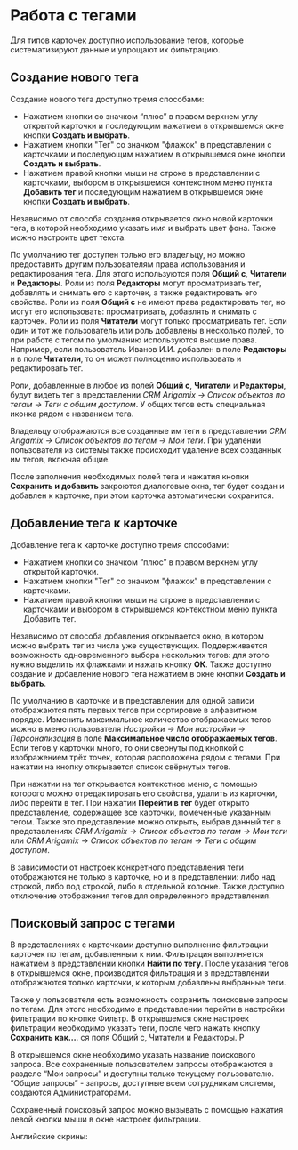 # Работа с тегами

Для типов карточек доступно использование тегов, которые систематизируют данные и упрощают их фильтрацию.

## Создание нового тега

Создание нового тега доступно тремя способами:
- Нажатием кнопки со значком “плюс” в правом верхнем углу открытой карточки и последующим нажатием в открывшемся окне кнопки **Создать и выбрать**.
- Нажатием кнопки "Тег" со значком "флажок" в представлении с карточками и последующим нажатием в открывшемся окне кнопки **Создать и выбрать**.
- Нажатием правой кнопки мыши на строке в представлении с карточками, выбором в открывшемся контекстном меню пункта **Добавить тег** и последующим нажатием в открывшемся окне кнопки **Создать и выбрать**.

Независимо от способа создания открывается окно новой карточки тега, в которой необходимо указать имя и выбрать цвет фона. Также можно настроить цвет текста.

По умолчанию тег доступен только его владельцу, но можно предоставить другим пользователям права использования и редактирования тега. Для этого используются поля **Общий с**, **Читатели** и **Редакторы**. Роли из поля **Редакторы** могут просматривать тег, добавлять и снимать его с карточек, а также редактировать его свойства. Роли из поля **Общий с** не имеют права редактировать тег, но могут его использовать: просматривать, добавлять и снимать с карточек. Роли из поля **Читатели** могут только просматривать тег. Если один и тот же пользователь или роль добавлены в несколько полей, то при работе с тегом по умолчанию используются высшие права. Например, если пользователь Иванов И.И. добавлен в поле **Редакторы** и в поле **Читатели**, то он может полноценно использовать и редактировать тег. 

Роли, добавленные в любое из полей **Общий с**, **Читатели** и **Редакторы**, будут видеть тег в представлении *CRM Arigamix -> Список объектов по тегам -> Теги с общим доступом*. У общих тегов есть специальная иконка рядом с названием тега. 

Владельцу отображаются все созданные им теги в представлении *CRM Arigamix -> Список объектов по тегам -> Мои теги*. При удалении пользователя из системы также происходит удаление всех созданных им тегов, включая общие.

После заполнения необходимых полей тега и нажатия кнопки **Сохранить и добавить** закроются диалоговые окна, тег будет создан и добавлен к карточке, при этом карточка автоматически сохранится.

## Добавление тега к карточке

Добавление тега к карточке доступно тремя способами:

- Нажатием кнопки со значком “плюс” в правом верхнем углу открытой карточки.
- Нажатием кнопки "Тег" со значком "флажок" в представлении с карточками. 
- Нажатием правой кнопки мыши на строке в представлении с карточками и выбором в открывшемся контекстном меню пункта Добавить тег.

Независимо от способа добавления открывается окно, в котором можно выбрать тег из числа уже существующих. Поддерживается возможность одновременного выбора нескольких тегов: для этого нужно выделить их флажками и нажать кнопку **ОК**. Также доступно создание и добавление нового тега нажатием в окне кнопки **Создать и выбрать**.

По умолчанию в карточке и в представлении для одной записи отображаются пять первых тегов при сортировке в алфавитном порядке. Изменить максимальное количество отображаемых тегов можно в меню пользователя *Настройки -> Мои настройки -> Персонализация* в поле **Максимальное число отображаемых тегов**. Если тегов у карточки много, то они свернуты под кнопкой с изображением трёх точек, которая расположена рядом с тегами. При нажатии на кнопку открывается список свёрнутых тегов. 

При нажатии на тег открывается контекстное меню, с помощью которого можно отредактировать его свойства, удалить из карточки, либо перейти в тег. При нажатии **Перейти в тег** будет открыто представление, содержащее все карточки, помеченные указанным тегом. Также это представление можно открыть, выбрав данный тег в представлениях *CRM Arigamix -> Список объектов по тегам -> Мои теги* или *CRM Arigamix -> Список объектов по тегам -> Теги с общим доступом*. 

В зависимости от настроек конкретного представления теги отображаются не только в карточке, но и в представлении: либо над строкой, либо под строкой, либо в отдельной колонке. Также доступно отключение отображения тегов для определенного представления.

## Поисковый запрос с тегами

В представлениях с карточками доступно выполнение фильтрации карточек по тегам, добавленным к ним. Фильтрация выполняется нажатием в представлении кнопки **Найти по тегу**. После указания тегов в открывшемся окне, производится фильтрация и в представлении отображаются только карточки, к которым добавлены выбранные теги.

Также у пользователя есть возможность сохранить поисковые запросы по тегам. Для этого необходимо в представлении перейти в настройки фильтрации по кнопке Фильтр. В открывшемся окне настроек фильтрации необходимо указать теги, после чего нажать кнопку **Сохранить как…**. ся поля Общий с, Читатели и Редакторы. Р

В открывшемся окне необходимо указать название поискового запроса. Все сохраненные пользователем запросы отображаются в разделе “Мои запросы” и доступны только текущему пользователю. “Общие запросы” - запросы, доступные всем сотрудникам системы, создаются Администраторами.

Сохраненный поисковый запрос можно вызывать с помощью нажатия левой кнопки мыши в окне настроек фильтрации.

Английские скрины:
